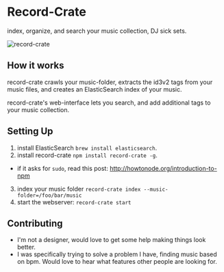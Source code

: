 # Record-Crate

index, organize, and search your music collection, DJ sick sets.

![record-crate](https://github.com/bcoe/record-crate/raw/master/assets/images/record-crate.png "record-crate")

## How it works

record-crate crawls your music-folder, extracts the id3v2 tags from your
music files, and creates an ElasticSearch index of your music.

record-crate's web-interface lets you search, and add additional tags to
your music collection.

## Setting Up

1. install ElasticSearch `brew install elasticsearch`.
2. install record-crate `npm install record-crate -g`.
  * if it asks for `sudo`, read this post: http://howtonode.org/introduction-to-npm
3. index your music folder `record-crate index --music-folder=/foo/bar/music`
4. start the webserver: `record-crate start`

## Contributing

* I'm not a designer, would love to get some help making things look better.
* I was specifically trying to solve a problem I have, finding music based
  on bpm. Would love to hear what features other people are looking for.
